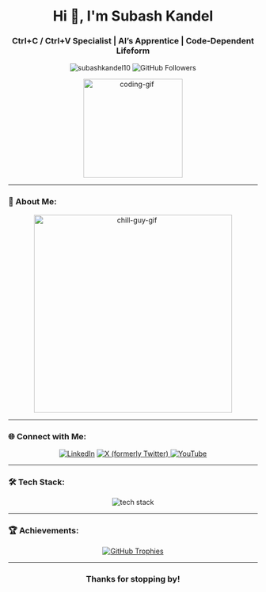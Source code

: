 <h1 align="center">Hi 👋, I'm Subash Kandel</h1>
<h3 align="center">Ctrl+C / Ctrl+V Specialist | AI’s Apprentice | Code-Dependent Lifeform</h3>

<p align="center"> 
  <img src="https://komarev.com/ghpvc/?username=subashkandel10&label=Profile%20views&color=0e75b6&style=flat" alt="subashkandel10" /> 
  <img src="https://img.shields.io/github/followers/subashkandel10?style=social" alt="GitHub Followers">
</p>

<div align="center">
  <img src="https://media2.giphy.com/media/v1.Y2lkPTc5MGI3NjExOHprZDAxdTUzeWk1NXV5dW5iNHQ4Z3l3d2J2NDJ6eWxpbzF5YmR1eCZlcD12MV9pbnRlcm5hbF9naWZfYnlfaWQmY3Q9Zw/GRPy8MKag9U1U88hzY/giphy.gif" height="200" alt="coding-gif" />
</div>

---

### 🚀 About Me:
<div align="center">
  <img src="https://media1.giphy.com/media/v1.Y2lkPTc5MGI3NjExMmp0bjYyeTF1ZWFoajdtMHR5c240eXhsaHY3eXdoY3NvNDBwbWUxZSZlcD12MV9pbnRlcm5hbF9naWZfYnlfaWQmY3Q9Zw/AbYxDs20DECQw/giphy.gif" width="400" alt="chill-guy-gif" />
</div>


---

### 🌐 Connect with Me:
<p align="center">
  <a href="https://www.linkedin.com/in/subash-kandel-7a5721260/" target="_blank"><img src="https://img.shields.io/badge/LinkedIn-0077B5?style=for-the-badge&logo=linkedin&logoColor=white" alt="LinkedIn" /></a>
 <a href="https://x.com/subash_cndl" target="_blank">
  <img src="https://img.shields.io/badge/-000000?style=for-the-badge&logo=x&logoColor=white" alt="X (formerly Twitter)" />
</a>
  <a href="https://www.youtube.com/watch?v=dQw4w9WgXcQ" target="_blank"><img src="https://img.shields.io/badge/YouTube-FF0000?style=for-the-badge&logo=youtube&logoColor=white" alt="YouTube" /></a>
</p>

---

### 🛠️ Tech Stack:
<p align="center">
  <img src="https://skillicons.dev/icons?i=arduino,c,cpp,css,git,go,html,java,js,linux,mongodb,mysql,nodejs,python,pytorch,react,rust,tensorflow,typescript" alt="tech stack" /> 
</p>

---



### 🏆 Achievements:
<p align="center">
  <a href="https://github.com/ryo-ma/github-profile-trophy">
    <img src="https://github-profile-trophy.vercel.app/?username=subashkandel10&theme=gruvbox&no-frame=true&margin-w=15&margin-h=15" alt="GitHub Trophies" />
  </a>
</p>

---

<div align="center">
  <h3>Thanks for stopping by! </h3>
</div>
